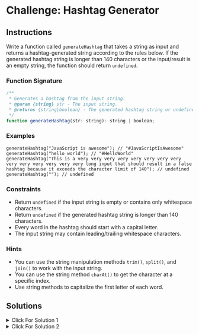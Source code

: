 # Challenge: Hashtag Generator

## Instructions

Write a function called `generateHashtag` that takes a string as input and returns a hashtag-generated string according to the rules below. If the generated hashtag string is longer than 140 characters or the input/result is an empty string, the function should return `undefined`.

### Function Signature

```js
/**
 * Generates a hashtag from the input string.
 * @param {string} str - The input string.
 * @returns {string|boolean} - The generated hashtag string or undefined.
 */
function generateHashtag(str: string): string | boolean;
```

### Examples

```JS
generateHashtag("JavaScript is awesome"); // "#JavaScriptIsAwesome"
generateHashtag("hello world"); // "#HelloWorld"
generateHashtag("This is a very very very very very very very very very very very very very very long input that should result in a false hashtag because it exceeds the character limit of 140"); // undefined
generateHashtag(""); // undefined
```

### Constraints

- Return `undefined` if the input string is empty or contains only whitespace characters.
- Return `undefined` if the generated hashtag string is longer than 140 characters.
- Every word in the hashtag should start with a capital letter.
- The input string may contain leading/trailing whitespace characters.

### Hints

- You can use the string manipulation methods `trim()`, `split()`, and `join()` to work with the input string.
- You can use the string method `charAt()` to get the character at a specific index.
- Use string methods to capitalize the first letter of each word.

## Solutions

<details markdown="1">
  <summary>Click For Solution 1</summary>

```js
export function generateHashtag(str: string): string | undefined {
  if (str.trim() === '') {
    return undefined;
  }
  const words = str.trim().split(/\s+/);
  const capitalizedWords = words.map(
    (word) => word.charAt(0).toLocaleUpperCase() + word.slice(1)
  );

  const hashtag = '#' + capitalizedWords.join('');
  return hashtag.length > 140 ? undefined : hashtag;
}
```

### Explanation

- Check if the input string is empty or contains only whitespace characters. If so, return `undefined`.
- Split the input string into an array of words using the `split()` method. The `split()` method accepts a regular expression as an argument. The regular expression `/\s+/` matches one or more whitespace characters.
- Use the `map()` method to create a new array of capitalized words. The `map()` method accepts a callback function as an argument. The callback function is called for each element in the array. The callback function accepts the current element as an argument. The callback function returns the capitalized word.
- Join the capitalized words into a string using the `join()` method. The `join()` method accepts a string as an argument. The string is used to join the elements of the array. In this case, we want to join the elements of the array without any characters between them.
- Check if the generated hashtag string is longer than 140 characters. If so, return `undefined`.
- Return the generated hashtag string.

</details>

<details markdown="1">
  <summary>Click For Solution 2</summary>

```js
export function generateHashtag(str: string): string | undefined {
  const hashtag = str.split(' ').reduce(function (tag, word) {
    return tag + word.charAt(0).toLocaleUpperCase() + word.substring(1);
  }, '#');

  return hashtag.length === 1 || hashtag.length > 140 ? undefined : hashtag;
}
```

### Explanation

- Split the input string into an array of words using the `split()` method.
- Use the `reduce()` method to create the hashtag string. We are passing the `#` character as the initial value of the accumulator. Then we are concatenating the accumulator with the capitalized word and then concatenating that with the rest of the word. We do this for each word in the array.
- Check if the generated hashtag string is longer than 140 characters. If so, return `undefined`.
- Return the generated hashtag string.

</details>
